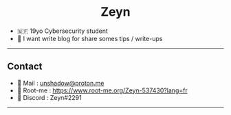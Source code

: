 <h1 align="center">Zeyn</h1>

  -  🇲🇫 19yo Cybersecurity student
  -  💬 I want write blog for share somes tips / write-ups
-----------------------------
<h2>Contact</h2>

  - 📗 Mail : <a href ="mailto:unshadow@proton.me">unshadow@proton.me</a>
  - 📘 Root-me : <a href="redirect">https://www.root-me.org/Zeyn-537430?lang=fr</a>
  - 📙 Discord : Zeyn#2291
-----------------------------
